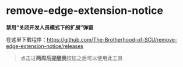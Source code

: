 # remove-edge-extension-notice

**禁用“关闭开发人员模式下的扩展”弹窗**

在这里下载程序：https://github.com/The-Brotherhood-of-SCU/remove-edge-extension-notice/releases

>点击过**两周后提醒我**按钮之后可以使用此工具